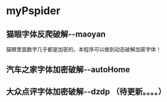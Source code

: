 # myPspider
## 猫眼字体反爬破解--maoyan 
猫眼里面数字几乎都是加密的，本程序可以做到动态破解加密字体！

## 汽车之家字体加密破解--autoHome  

## 大众点评字体加密破解--dzdp （待更新。。。。）